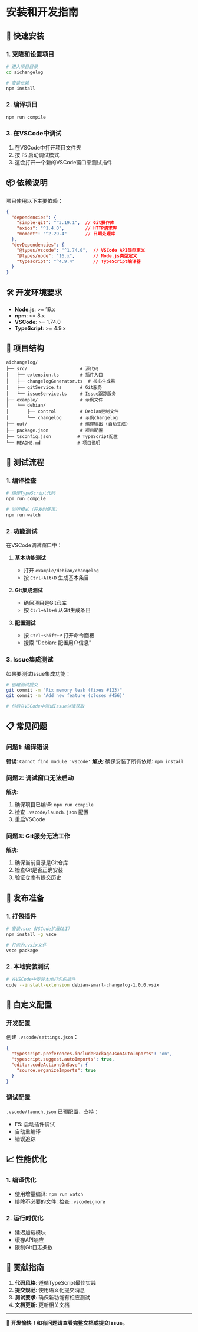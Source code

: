 # 安装和开发指南

## 🚀 快速安装

### 1. 克隆和设置项目

```bash
# 进入项目目录
cd aichangelog

# 安装依赖
npm install
```

### 2. 编译项目

```bash
npm run compile
```

### 3. 在VSCode中调试

1. 在VSCode中打开项目文件夹
2. 按 `F5` 启动调试模式
3. 这会打开一个新的VSCode窗口来测试插件

## 📦 依赖说明

项目使用以下主要依赖：

```json
{
  "dependencies": {
    "simple-git": "^3.19.1",  // Git操作库
    "axios": "^1.4.0",        // HTTP请求库
    "moment": "^2.29.4"       // 日期处理库
  },
  "devDependencies": {
    "@types/vscode": "^1.74.0",  // VSCode API类型定义
    "@types/node": "16.x",       // Node.js类型定义
    "typescript": "^4.9.4"       // TypeScript编译器
  }
}
```

## 🛠️ 开发环境要求

- **Node.js**: >= 16.x
- **npm**: >= 8.x
- **VSCode**: >= 1.74.0
- **TypeScript**: >= 4.9.x

## 🔧 项目结构

```
aichangelog/
├── src/                    # 源代码
│   ├── extension.ts        # 插件入口
│   ├── changelogGenerator.ts  # 核心生成器
│   ├── gitService.ts       # Git服务
│   └── issueService.ts     # Issue跟踪服务
├── example/                # 示例文件
│   └── debian/
│       ├── control         # Debian控制文件
│       └── changelog       # 示例changelog
├── out/                    # 编译输出 (自动生成)
├── package.json            # 项目配置
├── tsconfig.json          # TypeScript配置
└── README.md              # 项目说明
```

## 🧪 测试流程

### 1. 编译检查

```bash
# 编译TypeScript代码
npm run compile

# 监听模式（开发时使用）
npm run watch
```

### 2. 功能测试

在VSCode调试窗口中：

1. **基本功能测试**
   - 打开 `example/debian/changelog`
   - 按 `Ctrl+Alt+D` 生成基本条目
   
2. **Git集成测试**
   - 确保项目是Git仓库
   - 按 `Ctrl+Alt+G` 从Git生成条目
   
3. **配置测试**
   - 按 `Ctrl+Shift+P` 打开命令面板
   - 搜索 "Debian: 配置用户信息"

### 3. Issue集成测试

如果要测试Issue集成功能：

```bash
# 创建测试提交
git commit -m "Fix memory leak (fixes #123)"
git commit -m "Add new feature (closes #456)"

# 然后在VSCode中测试Issue详情获取
```

## 📋 常见问题

### 问题1: 编译错误

**错误**: `Cannot find module 'vscode'`
**解决**: 确保安装了所有依赖: `npm install`

### 问题2: 调试窗口无法启动

**解决**: 
1. 确保项目已编译: `npm run compile`
2. 检查 `.vscode/launch.json` 配置
3. 重启VSCode

### 问题3: Git服务无法工作

**解决**:
1. 确保当前目录是Git仓库
2. 检查Git是否正确安装
3. 验证仓库有提交历史

## 🚀 发布准备

### 1. 打包插件

```bash
# 安装vsce（VSCode扩展CLI）
npm install -g vsce

# 打包为.vsix文件
vsce package
```

### 2. 本地安装测试

```bash
# 在VSCode中安装本地打包的插件
code --install-extension debian-smart-changelog-1.0.0.vsix
```

## 🔧 自定义配置

### 开发配置

创建 `.vscode/settings.json`：

```json
{
  "typescript.preferences.includePackageJsonAutoImports": "on",
  "typescript.suggest.autoImports": true,
  "editor.codeActionsOnSave": {
    "source.organizeImports": true
  }
}
```

### 调试配置

`.vscode/launch.json` 已预配置，支持：
- F5: 启动插件调试
- 自动重编译
- 错误追踪

## 📈 性能优化

### 1. 编译优化

- 使用增量编译: `npm run watch`
- 排除不必要的文件: 检查 `.vscodeignore`

### 2. 运行时优化

- 延迟加载模块
- 缓存API响应
- 限制Git日志条数

## 🤝 贡献指南

1. **代码风格**: 遵循TypeScript最佳实践
2. **提交规范**: 使用语义化提交消息
3. **测试要求**: 确保新功能有相应测试
4. **文档更新**: 更新相关文档

---

🎯 **开发愉快！如有问题请查看完整文档或提交Issue。**